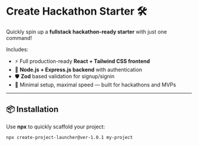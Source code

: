 # Create Hackathon Starter 🛠️

Quickly spin up a **fullstack hackathon-ready starter** with just one command!

Includes:
- ⚡ Full production-ready **React + Tailwind CSS frontend**
- 🚀 **Node.js + Express.js backend** with authentication
- 🛡️ **Zod** based validation for signup/signin
- 🎯 Minimal setup, maximal speed — built for hackathons and MVPs

---

## 📦 Installation

Use **npx** to quickly scaffold your project:

```bash
npx create-project-launcher@ver-1.0.1 my-project

